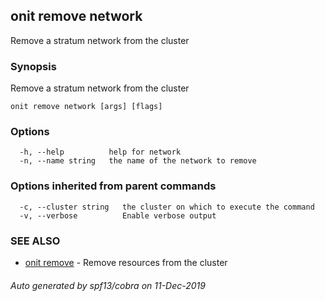 ## onit remove network

Remove a stratum network from the cluster

### Synopsis

Remove a stratum network from the cluster

```
onit remove network [args] [flags]
```

### Options

```
  -h, --help          help for network
  -n, --name string   the name of the network to remove
```

### Options inherited from parent commands

```
  -c, --cluster string   the cluster on which to execute the command
  -v, --verbose          Enable verbose output
```

### SEE ALSO

* [onit remove](onit_remove.md)	 - Remove resources from the cluster

###### Auto generated by spf13/cobra on 11-Dec-2019
